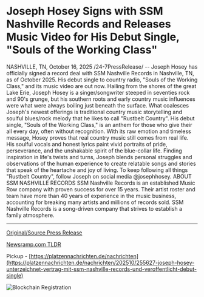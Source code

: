 # Joseph Hosey Signs with SSM Nashville Records and Releases Music Video for His Debut Single, "Souls of the Working Class"

NASHVILLE, TN, October 16, 2025 /24-7PressRelease/ -- Joseph Hosey has officially signed a record deal with SSM Nashville Records in Nashville, TN, as of October 2025. His debut single to country radio, "Souls of the Working Class," and its music video are out now.  Hailing from the shores of the great Lake Erie, Joseph Hosey is a singer/songwriter steeped in seventies rock and 90's grunge, but his southern roots and early country music influences were what were always boiling just beneath the surface. What coalesces Joseph's newest offerings is traditional country music storytelling and soulful blues/rock melody that he likes to call "Rustbelt Country".   His debut single, "Souls of the Working Class," is an anthem for those who give their all every day, often without recognition. With its raw emotion and timeless message, Hosey proves that real country music still comes from real life. His soulful vocals and honest lyrics paint vivid portraits of pride, perseverance, and the unshakable spirit of the blue-collar life.   Finding inspiration in life's twists and turns, Joseph blends personal struggles and observations of the human experience to create relatable songs and stories that speak of the heartache and joy of living.   To keep following all things "Rustbelt Country", follow Joseph on social media @josephhosey.  ABOUT SSM NASHVILLE RECORDS SSM Nashville Records is an established Music Row company with proven success for over 15 years. Their artist roster and team have more than 40 years of experience in the music business, accounting for breaking many artists and millions of records sold. SSM Nashville Records is a song-driven company that strives to establish a family atmosphere. 

---

[Original/Source Press Release](https://www.24-7pressrelease.com/press-release/527780/joseph-hosey-signs-with-ssm-nashville-records-and-releases-music-video-for-his-debut-single-souls-of-the-working-class)
                    

[Newsramp.com TLDR](https://newsramp.com/curated-news/joseph-hosey-signs-with-ssm-nashville-debuts-rustbelt-country/5ea1776bdbc03d43e89081b5d4068b18) 


Pickup - [https://platzennachrichten.de/nachrichten](https://platzennachrichten.de/nachrichten/202510/255627-joseph-hosey-unterzeichnet-vertrag-mit-ssm-nashville-records-und-veroffentlicht-debut-single)
 

 



![Blockchain Registration](https://cdn.newsramp.app/24-7PressRelease/qrcode/2510/16/quiz6pG0.webp)